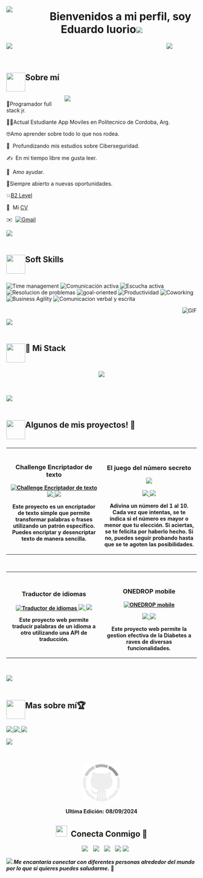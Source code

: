 
## <img align="left" src = "https://media0.giphy.com/media/KDDpcKigbfFpnejZs6/giphy.gif?cid=ecf05e47oy6f4zjs8g1qoiystc56cu7r9tb8a1fe76e05oty&rid=giphy.gif" width = 100px>
<h1 align="center"><strong>Bienvenidos a mi perfil, soy Eduardo Iuorio</strong><img src="https://media.giphy.com/media/hvRJCLFzcasrR4ia7z/giphy.gif" width="35"></h1>
<p align="left">
  <a href="https://github.com/DenverCoder1/readme-typing-svg"><img src="https://readme-typing-svg.herokuapp.com?font=Philosopher&color=cyan&size=25&center=true&vCenter=true&width=600&height=100&lines=NADA+HAY+TOTALMENTE+VERDADERO,;NADA+HAY+TOTALMENTE+FALSO.;TODO+ES+RELATIVO,;LA+VERDAD+SOLO+ES+UNA+SOMBRA,;DEL+SER+QUE+LA+SOSTIENE."></a><img align="right" src="https://github.com/user-attachments/assets/c0e68610-0f7e-43f6-b1a7-8faf905d7417" width = 80px>
</p>
<br>
<!--Sobre mí -->

## <img align="left" src = "https://user-images.githubusercontent.com/63050133/156777293-72a6e681-2582-4a9d-ad92-09d1181d47c7.gif" width = 50px height=50px><b> Sobre mí</b>

<br>
<picture> <img align="right" src="https://github.com/7oSkaaa/7oSkaaa/blob/main/Images/Right_Side.gif?raw=true" width = 350px></picture>

:school:Programador full stack jr.

:student:Actual Estudiante App Moviles en Politecnico de Cordoba, Arg.

:nerd_face:Amo aprender sobre todo lo que nos rodea.

🌱 &nbsp;Profundizando mis estudios sobre Ciberseguridad.

✍️ &nbsp;En mi tiempo libre me gusta leer.

💬 &nbsp;Amo ayudar.

:thinking:Siempre abierto a nuevas oportunidades.

:boom:[B2 Level](https://cert.efset.org/qAyz7k)

📄 &nbsp;Mi [CV](https://drive.google.com/file/d/15QEcBrRa40CzNL3rFIFI-H6ZVeDpZwEf/view?usp=sharing)

✉️ &nbsp;<a href="mailto:eduiuorio@gmail.com"><img src="https://github.com/user-attachments/assets/55ea4753-557d-4bfd-ba0f-007c56f7a44b" alt="Gmail" width = '50px'></a> 
<br>
<!--Soft Skills-->

<img src="https://user-images.githubusercontent.com/73097560/115834477-dbab4500-a447-11eb-908a-139a6edaec5c.gif"><br><br>
## <img align="left" src = "https://user-images.githubusercontent.com/63050133/156777293-72a6e681-2582-4a9d-ad92-09d1181d47c7.gif" width = 50px height=50px><b> Soft Skills</b>
<br>

![Time management](https://img.shields.io/badge/Timemanagement-8500fb?style=for-the-badge) 
![Comunicación activa](https://img.shields.io/badge/ComunicaciónActiva-blue?style=for-the-badge) 
![Escucha activa](https://img.shields.io/badge/EscuchaActiva-orange?style=for-the-badge)
![Resolucion de problemas](https://img.shields.io/badge/Resoluciondeproblemas-orange?style=for-the-badge) 
![goal-oriented](https://img.shields.io/badge/goal-oriented-8500fb?style=for-the-badge) 
![Productividad](https://img.shields.io/badge/Productividad-00cb67?style=for-the-badge) 
![Coworking](https://img.shields.io/badge/Coworking-FF0033?style=for-the-badge) 
![Business Agility](https://img.shields.io/badge/Business%20Agility-ddd?style=for-the-badge)
![Comunicacion verbal y escrita](https://img.shields.io/badge/Comunicacionverbalyescrita-blue?style=for-the-badge) 


  <img align="right" alt="GIF" height="150px" src="https://media.giphy.com/media/Ah3zHH7hvsSB2/giphy.gif">

<br>
<!-- My Stack -->

<img src="https://user-images.githubusercontent.com/73097560/115834477-dbab4500-a447-11eb-908a-139a6edaec5c.gif"><br><br>
## <img align="left" src = "https://user-images.githubusercontent.com/63050133/156777293-72a6e681-2582-4a9d-ad92-09d1181d47c7.gif" width = 50px height=50px><b> 📱 Mi Stack</b>
<br>

<p align="center">
  <a href="https://skillicons.dev">
    <img src="https://skillicons.dev/icons?i=stackoverflow,markdown,git,github,html,java,css,angular,bootstrap,tailwind,figma,django,nodejs,py,ts,js,mysql,sqlite,postman,selenium,vscode,vercel,androidstudio,windows,discord"/>
  </a>
</p>


<br>
<!--Projects-->

<img src="https://user-images.githubusercontent.com/73097560/115834477-dbab4500-a447-11eb-908a-139a6edaec5c.gif"><br><br>
## <img align="left" src = "https://user-images.githubusercontent.com/63050133/156777293-72a6e681-2582-4a9d-ad92-09d1181d47c7.gif" width = 50px height=50px><b>Algunos de mis proyectos! 🎨<b>
<br>
  
<table>
<tr>
<td width="50%">
<h3 align="center">Challenge Encriptador de texto</h3>
<div align= "center">
<a href="https://github.com/Elnenedelguion/Encriptador-de-texto" target="_blank" rel="noreferrer">
<img src="https://github.com/user-attachments/assets/b30872fb-39a7-48e2-8a4e-c38869ced3a3" width="400" alt="Challenge Encriptador de texto">
</a>
<a href="https://github.com/Elnenedelguion/Encriptador-de-texto" target="_blank" rel="noreferrer">
<img src="https://img.shields.io/badge/CÓDIGO-ff9?style=for-the-badge&logo=github&logoColor=black">
</a>
<a href="https://encriptador-de-texto-alpha-one.vercel.app" target="_blank" rel="noreferrer">
<img src="https://img.shields.io/badge/-Web Page-green?style=for-the-badge&color=fbfc40">
</a>
<p>Este proyecto es un encriptador de texto simple que permite transformar palabras o frases utilizando un patrón específico. Puedes encriptar y desencriptar texto de manera sencilla.</p>
</div>
                                                                                      
</td>
<td width="50%">
<br>
<h3 align="center">El juego del número secreto</h3>
<div align="center">                                       
<a href="https://github.com/Elnenedelguion/EL-JUEGO-DEL-NUMERO-SECRETO" target="_blank" rel="noreferrer"><img src="https://github.com/user-attachments/assets/75dd7816-bfc7-418f-ab81-8633b0e8565c"></a>
<br>
<p>
<a href="https://github.com/Elnenedelguion/EL-JUEGO-DEL-NUMERO-SECRETO" target="_blank" rel="noreferrer">
<img src="https://img.shields.io/badge/CÓDIGO-ff9?style=for-the-badge&logo=github&logoColor=black">
</a>
<a href="https://el-juego-secreto-nine.vercel.app/" target="_blank" rel="noreferrer">
<img src="https://img.shields.io/badge/-Web Page-green?style=for-the-badge&color=3fFD7f">
</a>
</p>
</p> Adivina un número del 1 al 10. Cada vez que intentas, se te indica si el número es mayor o menor que tu elección. Si aciertas, se te felicita por haberlo hecho. Si no, puedes seguir probando hasta que se te agoten las posibilidades. </p>
</div>                                                             
</table>                                                                                 
<br>
<table>
<tr>
<td width="50%">
<h3 align="center">Traductor de idiomas</h3>
<div align= "center">
<a href="https://github.com/Elnenedelguion/API---TRADUCTOR" target="_blank" rel="noreferrer">
<img src="https://github.com/user-attachments/assets/b9e58e42-b7b7-4872-ad5f-1aeebe10d222" width="360" alt="Traductor de idiomas">
</a>
<a href="https://github.com/Elnenedelguion/API---TRADUCTOR" target="_blank" rel="noreferrer">
<img src="https://img.shields.io/badge/CÓDIGO-ff9?style=for-the-badge&logo=github&logoColor=black">
</a>
<a href="https://api-traductor.vercel.app/" target="_blank" rel="noreferrer">
<img src="https://img.shields.io/badge/-Web Page-green?style=for-the-badge&color=fbfc40">
</a>
<p>Este proyecto web permite traducir palabras de un idioma a otro utilizando una API de traducción.</p>
</div>
                                                                                      
</td>
<td width="50%">
<br>
<h3 align="center">ONEDROP mobile</h3>
<div align="center">                                       
<a href="https://github.com/Elnenedelguion/One_Drop_Mobile" target="_blank" rel="noreferrer">
<img src="https://user-images.githubusercontent.com/91642474/201812010-d6c3a082-548c-4b14-83ec-89f902f3f6a0.png" width="400" alt="ONEDROP mobile"></a>
<br>
<p>
<a href="https://github.com/Elnenedelguion/One_Drop_Mobile" target="_blank" rel="noreferrer">
<img src="https://img.shields.io/badge/CÓDIGO-ff9?style=for-the-badge&logo=github&logoColor=black">
</a>
<a href="https://github.com/Elnenedelguion/One_Drop_Mobile/blob/main/OneDrop_APK.apk" target="_blank" rel="noreferrer">
<img src="https://img.shields.io/badge/-APK Onedrop-green?style=for-the-badge&color=3fFD7f">
</a>
</p>
</p>Este proyecto web permite la gestion efectiva de la Diabetes a raves de diversas funcionalidades.</p>
</div>                                                             
</table> 

<!--More About Me-->
<br>

<img src="https://user-images.githubusercontent.com/73097560/115834477-dbab4500-a447-11eb-908a-139a6edaec5c.gif"><br><br>
## <img align="left" src = "https://user-images.githubusercontent.com/63050133/156777293-72a6e681-2582-4a9d-ad92-09d1181d47c7.gif" width = 50px height=50px><b> Mas sobre mí🏆<b>
<br>

<a href="https://www.linkedin.com/in/eduardo-iuorio/details/certifications" target="_blank" rel="noreferrer">
<img src="https://img.shields.io/badge/-Certificados-green?style=for-the-badge&color=3fFD7f">
</a>
<a href="https://www.linkedin.com/in/eduardo-iuorio/details/education" target="_blank" rel="noreferrer">
<img src="https://img.shields.io/badge/-Educacion-blue?style=for-the-badge&color=blue">
</a>
<a href="https://www.linkedin.com/in/eduardo-iuorio/details/experience" target="_blank" rel="noreferrer">
<img src="https://img.shields.io/badge/-Experiencia-red?style=for-the-badge&color=red">
</a>

<!--Github Logo Credits-->
<br>

<img src="https://user-images.githubusercontent.com/73097560/115834477-dbab4500-a447-11eb-908a-139a6edaec5c.gif"><br><br>
<br>
<div align=center>
       <a href="https://github.com/Elnenedelguion" target="_blank" rel="noreferrer">
       <img src="https://raw.githubusercontent.com/AhmedFathyDev/AhmedFathyDev/main/GitHub.gif" alt="GitHub Octocat Logo" height="100">
       </a>
       <p>Ultima Edición: 08/09/2024</p>
</div>
<h2 align="center" > <img src="https://media.giphy.com/media/iY8CRBdQXODJSCERIr/giphy.gif" width="30" height="30" style="margin-right: 10px;">Conecta Conmigo 🤝 </h2>

<p align="center">

 <div align="center"  class="icons-social" style="margin-left: 10px;">
        <a style="margin-left: 10px;"  target="_blank" href="https://www.linkedin.com/in/eduardo-iuorio">
			<img src="https://img.icons8.com/doodle/40/000000/linkedin--v2.png"></a>
        <a style="margin-left: 10px;" target="_blank" href="https://github.com/Elnenedelguion">
		         <img src="https://img.icons8.com/doodle/40/000000/github--v1.png"></a>
        <a style="margin-left: 10px;" target="_blank" href="https://x.com/Profitoiuo?t=omx0XwDjHHg_i_F6S3y7oQ&s=08">
	                 <img src="https://img.icons8.com/doodle/1x/twitter-squared--v2.png" ></a>
	<a style="margin-left: 10px;"  target="_blank" href="https://discord.com/channels/elnenedelguion"><img src="https://github.com/user-attachments/assets/f1e69b21-c36c-4f2e-bb49-28b30a5d2e8a"></a>
        <a href="https://medium.com/@eduiuorio" target="blank"><img src="https://github.com/user-attachments/assets/8279637f-b7c3-482d-8129-a5fbbfe156c7"></a>  
</div>
</p>
<img src="https://media.giphy.com/media/LnQjpWaON8nhr21vNW/giphy.gif" width="60"><em><b> Me encantaría conectar con diferentes personas alrededor del mundo</b> por lo que si quieres puedes saludarme.</em> 🫣







  

    
    
    











